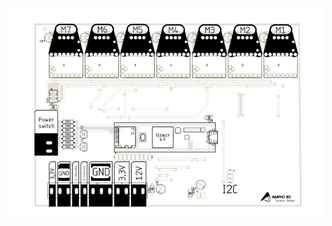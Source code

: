 

![Board Preview](https://github.com/AMPrO-3D/Roboterarm/blob/main/blob/Bilder/MainBoard.png?raw=true)
